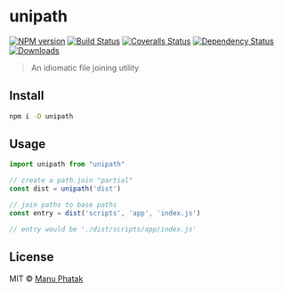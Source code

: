 # unipath

[![NPM version][npm-image]][npm-url]
[![Build Status][travis-image]][travis-url]
[![Coveralls Status][coveralls-image]][coveralls-url]
[![Dependency Status][depstat-image]][depstat-url]
[![Downloads][download-badge]][npm-url]

> An idiomatic file joining utility

## Install

```sh
npm i -D unipath
```

## Usage

```js
import unipath from "unipath"

// create a path.join "partial"
const dist = unipath('dist')

// join paths to base paths
const entry = dist('scripts', 'app', 'index.js')

// entry would be './dist/scripts/app/index.js'
```

## License

MIT © [Manu Phatak](https://manuphatak.com)

[npm-url]: https://npmjs.org/package/unipath
[npm-image]: https://img.shields.io/npm/v/unipath.svg?style=flat-square

[travis-url]: https://travis-ci.org/bionikspoon/unipath
[travis-image]: https://img.shields.io/travis/bionikspoon/unipath.svg?style=flat-square

[coveralls-url]: https://coveralls.io/r/bionikspoon/unipath
[coveralls-image]: https://img.shields.io/coveralls/bionikspoon/unipath.svg?style=flat-square

[depstat-url]: https://david-dm.org/bionikspoon/unipath
[depstat-image]: https://david-dm.org/bionikspoon/unipath.svg?style=flat-square

[download-badge]: http://img.shields.io/npm/dm/unipath.svg?style=flat-square
